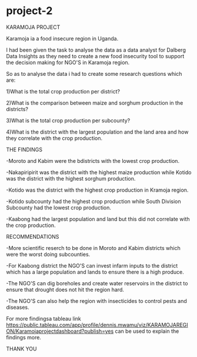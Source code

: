 # project-2
KARAMOJA PROJECT


Karamoja ia a food insecure region in Uganda.


I had been given the task to analyse the data as a data analyst for Dalberg Data Insights as they need to create a new food insecurity tool
to support the decision making for NGO'S in Karamoja region.

So as to analyse the data i had to create some research questions which are:

1)What is the total crop production per district?

2)What is the comparison between maize and sorghum production in the districts?

3)What is the total crop production per subcounty?

4)What is the district with the largest population and the land area and how they correlate with the crop production.

THE FINDINGS   

-Moroto and Kabim were the bdistricts with the lowest crop production.

-Nakapiripirit was the district with the highest maize production while Kotido was the district with the highest sorghum production.

-Kotido was the district with the highest crop production in Kramoja region.

-Kotido subcounty had the highest crop production while South Division Subcounty had the lowest crop production.

-Kaabong had the largest population and land but this did not correlate with the crop production.

RECOMMENDATIONS

-More scientific reserch to be done in Moroto and Kabim districts which were the worst doing subcounties.

-For Kaabong district the NGO'S can invest infarm inputs to the district which has a large population and lands to ensure there is a high produce.

-The NGO'S can dig boreholes and create water reservoirs in the district to ensure that drought does not hit the region hard.

-The NGO'S can also help the region with insecticides to control pests and diseases.


For more findingsa tableau link https://public.tableau.com/app/profile/dennis.mwamu/viz/KARAMOJAREGION/Karamojaprojectdashboard?publish=yes
can be used to explain the findings more.

THANK YOU


